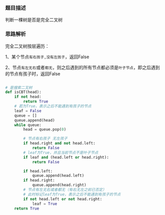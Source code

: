 ### 题目描述

判断一棵树是否是完全二叉树

### 思路解析

完全二叉树按层遍历：

1、某个节点`有右孩子,没有左孩子`，返回False

2、节点`有左无右`或者`都无`，则之后遇到的所有节点都必须是`叶子节点`，即之后遇到的节点有孩子时，返回False

```python

# 是搜索二叉树
def isCBT(head):
    if not head:
        return True
    # 若为True，表示之后不能遇到有孩子的节点
    leaf = False
    queue = []
    queue.append(head)
    while queue:
        head = queue.pop(0)

        # 节点有右孩子 无左孩子
        if head.right and not head.left:
            return False
        # leaf为True，并且当前节点不是叶子节点
        if leaf and (head.left or head.right):
            return False

        if head.left:
            queue.append(head.left)
        if head.right:
            queue.append(head.right)
        # 节点有左无右或者都无（有右无左之前已否定）
        # 此时标记leaf为True，表示之后不能遇到有孩子的节点
        if not head.left or not head.right:
            leaf = True
    return True

```

